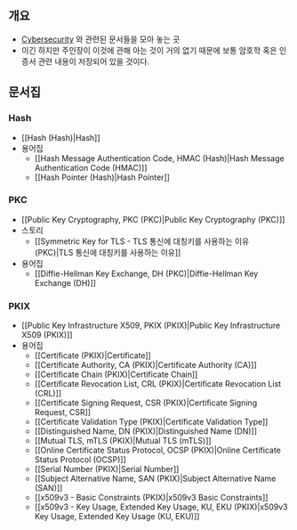 ## 개요

- [Cybersecurity](https://www.cisco.com/c/en/us/products/security/what-is-cybersecurity.html) 와 관련된 문서들을 모아 놓는 곳
- 이긴 하지만 주인장이 이것에 관해 아는 것이 거의 없기 때문에 보통 암호학 혹은 인증서 관련 내용이 저장되어 있을 것이다.

## 문서집

### Hash

- [[Hash (Hash)|Hash]]
- 용어집
	- [[Hash Message Authentication Code, HMAC (Hash)|Hash Message Authentication Code (HMAC)]]
	- [[Hash Pointer (Hash)|Hash Pointer]]

### PKC

- [[Public Key Cryptography, PKC (PKC)|Public Key Cryptography (PKC)]]
- 스토리
	- [[Symmetric Key for TLS - TLS 통신에 대칭키를 사용하는 이유 (PKC)|TLS 통신에 대칭키를 사용하는 이유]]
- 용어집
	- [[Diffie-Hellman Key Exchange, DH (PKC)|Diffie-Hellman Key Exchange (DH)]]

### PKIX

- [[Public Key Infrastructure X509, PKIX (PKIX)|Public Key Infrastructure X509 (PKIX)]]
- 용어집
	- [[Certificate (PKIX)|Certificate]]
	- [[Certificate Authority, CA (PKIX)|Certificate Authority (CA)]]
	- [[Certificate Chain (PKIX)|Certificate Chain]]
	- [[Certificate Revocation List, CRL (PKIX)|Certificate Revocation List (CRL)]]
	- [[Certificate Signing Request, CSR (PKIX)|Certificate Signing Request, CSR]]
	- [[Certificate Validation Type (PKIX)|Certificate Validation Type]]
	- [[Distinguished Name, DN (PKIX)|Distinguished Name (DN)]]
	- [[Mutual TLS, mTLS (PKIX)|Mutual TLS (mTLS)]]
	- [[Online Certificate Status Protocol, OCSP (PKIX)|Online Certificate Status Protocol (OCSP)]]
	- [[Serial Number (PKIX)|Serial Number]]
	- [[Subject Alternative Name, SAN (PKIX)|Subject Alternative Name (SAN)]]
	- [[x509v3 - Basic Constraints (PKIX)|x509v3 Basic Constraints]]
	- [[x509v3 - Key Usage, Extended Key Usage, KU, EKU (PKIX)|x509v3 Key Usage, Extended Key Usage (KU, EKU)]]